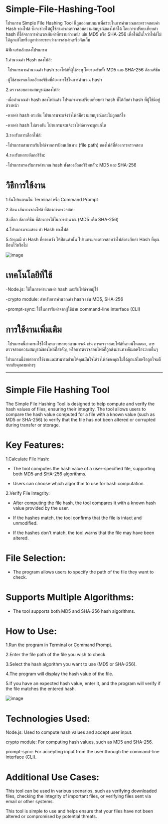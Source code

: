 ﻿# Simple-File-Hashing-Tool

  โปรแกรม Simple File Hashing Tool นี้ถูกออกแบบมาเพื่อช่วยในการคำนวณและตรวจสอบค่า Hash ของไฟล์ ซึ่งจะช่วยให้ผู้ใช้สามารถตรวจสอบความสมบูรณ์ของไฟล์ได้ โดยการเปรียบเทียบค่า hash ที่ได้จากการคำนวณกับค่าที่ทราบล่วงหน้า เช่น MD5 หรือ SHA-256 เพื่อให้มั่นใจว่าไฟล์ไม่ได้ถูกแก้ไขหรือถูกทำลายระหว่างการส่งผ่านหรือจัดเก็บ

#ฟีเจอร์หลักของโปรแกรม

1.คำนวณค่า Hash ของไฟล์:

-โปรแกรมจะคำนวณค่า hash ของไฟล์ที่ผู้ใช้ระบุ โดยรองรับทั้ง MD5 และ SHA-256 อัลกอริธึม

-ผู้ใช้สามารถเลือกอัลกอริธึมที่ต้องการใช้ในการคำนวณ hash

2.ตรวจสอบความสมบูรณ์ของไฟล์:

-เมื่อคำนวณค่า hash ของไฟล์แล้ว โปรแกรมจะเปรียบเทียบค่า hash ที่ได้กับค่า hash ที่ผู้ใช้มีอยู่ล่วงหน้า

-หากค่า hash ตรงกัน โปรแกรมจะแจ้งว่าไฟล์มีความสมบูรณ์และไม่ถูกแก้ไข

-หากค่า hash ไม่ตรงกัน โปรแกรมจะแจ้งว่าไฟล์อาจจะถูกแก้ไข

3.รองรับการเลือกไฟล์:

-โปรแกรมสามารถรับไฟล์จากการป้อนเส้นทาง (file path) ของไฟล์ที่ต้องการตรวจสอบ

4.รองรับหลายอัลกอริธึม:

-โปรแกรมรองรับการคำนวณ hash ทั้งสองอัลกอริธึมหลัก: MD5 และ SHA-256

# วิธีการใช้งาน

1.รันโปรแกรมใน Terminal หรือ Command Prompt

2.ป้อน เส้นทางของไฟล์ ที่ต้องการตรวจสอบ

3.เลือก อัลกอริธึม ที่ต้องการใช้ในการคำนวณ (MD5 หรือ SHA-256)

4.โปรแกรมจะแสดง ค่า Hash ของไฟล์

5.ถ้าคุณมี ค่า Hash ที่คาดหวัง ให้ป้อนค่านั้น โปรแกรมจะตรวจสอบว่าไฟล์ตรงกับค่า Hash ที่คุณป้อนไว้หรือไม่

![image](https://github.com/user-attachments/assets/2f835933-41fe-49d7-a1d4-9b79d22c3d54)


# เทคโนโลยีที่ใช้

-Node.js: ใช้ในการคำนวณค่า hash และรับไฟล์จากผู้ใช้

-crypto module: สำหรับการคำนวณค่า hash เช่น MD5, SHA-256

-prompt-sync: ใช้ในการรับค่าจากผู้ใช้ผ่าน command-line interface (CLI)

# การใช้งานเพิ่มเติม

-โปรแกรมนี้สามารถใช้ได้ในหลากหลายสถานการณ์ เช่น การตรวจสอบไฟล์ที่ดาวน์โหลดมา, การตรวจสอบความสมบูรณ์ของไฟล์ที่สำคัญ, หรือการตรวจสอบไฟล์ที่ถูกส่งผ่านทางอีเมลหรือระบบอื่นๆ

โปรแกรมนี้ง่ายต่อการใช้งานและสามารถช่วยให้คุณมั่นใจได้ว่าไฟล์ของคุณไม่ได้ถูกแก้ไขหรือถูกโจมตีจากภัยคุกคามต่างๆ

-----------------------------------------------------------------------------------------------------------------------------------------------------------------------------------------------------------------------------------------------
# Simple File Hashing Tool

  The Simple File Hashing Tool is designed to help compute and verify the hash values of files, ensuring their integrity. The tool allows users to compare the hash value computed for a file with a known value (such as MD5 or SHA-256) to verify that the file has not been altered or corrupted during transfer or storage.

# Key Features:

1.Calculate File Hash: 

- The tool computes the hash value of a user-specified file, supporting both MD5 and SHA-256 algorithms.
  
- Users can choose which algorithm to use for hash computation.

2.Verify File Integrity: 

- After computing the file hash, the tool compares it with a known hash value provided by the user.
  
- If the hashes match, the tool confirms that the file is intact and unmodified.
  
- If the hashes don't match, the tool warns that the file may have been altered.

# File Selection:

- The program allows users to specify the path of the file they want to check.

# Supports Multiple Algorithms:

- The tool supports both MD5 and SHA-256 hash algorithms.

# How to Use:

1.Run the program in Terminal or Command Prompt.

2.Enter the file path of the file you wish to check.

3.Select the hash algorithm you want to use (MD5 or SHA-256).

4.The program will display the hash value of the file.

5.If you have an expected hash value, enter it, and the program will verify if the file matches the entered hash.

![image](https://github.com/user-attachments/assets/2f835933-41fe-49d7-a1d4-9b79d22c3d54)

# Technologies Used:

Node.js: Used to compute hash values and accept user input.

crypto module: For computing hash values, such as MD5 and SHA-256.

prompt-sync: For accepting input from the user through the command-line interface (CLI).

# Additional Use Cases:
This tool can be used in various scenarios, such as verifying downloaded files, checking the integrity of important files, or verifying files sent via email or other systems.

This tool is simple to use and helps ensure that your files have not been altered or compromised by potential threats.
